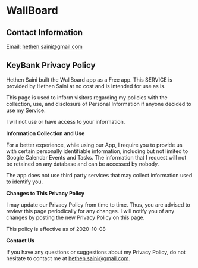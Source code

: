# WallBoard

## Contact Information
Email: hethen.saini@gmail.com

## KeyBank Privacy Policy

Hethen Saini built the WallBoard app as a Free app. This SERVICE is provided by Hethen Saini at no cost and is intended for use as is.

This page is used to inform visitors regarding my policies with the collection, use, and disclosure of Personal Information if anyone decided to use my Service.

I will not use or have access to your information.

**Information Collection and Use**

For a better experience, while using our App, I require you to provide us with certain personally identifiable information, including but not limited to Google Calendar Events and Tasks. The information that I request will not be retained on any database and can be accessed by nobody.

The app does not use third party services that may collect information used to identify you.

**Changes to This Privacy Policy**

I may update our Privacy Policy from time to time. Thus, you are advised to review this page periodically for any changes. I will notify you of any changes by posting the new Privacy Policy on this page.

This policy is effective as of 2020-10-08

**Contact Us**

If you have any questions or suggestions about my Privacy Policy, do not hesitate to contact me at hethen.saini@gmail.com.
